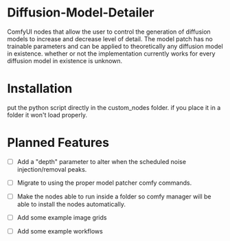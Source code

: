 # Diffusion-Model-Detailer
ComfyUI nodes that allow the user to control the generation of diffusion models to increase and decrease level of detail. The model patch has no trainable parameters and can be applied to theoretically any diffusion model in existence. whether or not the implementation currently works for every diffusion model in existence is unknown.

# Installation
put the python script directly in the custom_nodes folder. if you place it in a folder it won't load properly.

# Planned Features
- [ ] Add a "depth" parameter to alter when the scheduled noise injection/removal peaks.

- [ ] Migrate to using the proper model patcher comfy commands.

- [ ] Make the nodes able to run inside a folder so comfy manager will be able to install the nodes automatically.

- [ ] Add some example image grids

- [ ] Add some example workflows

